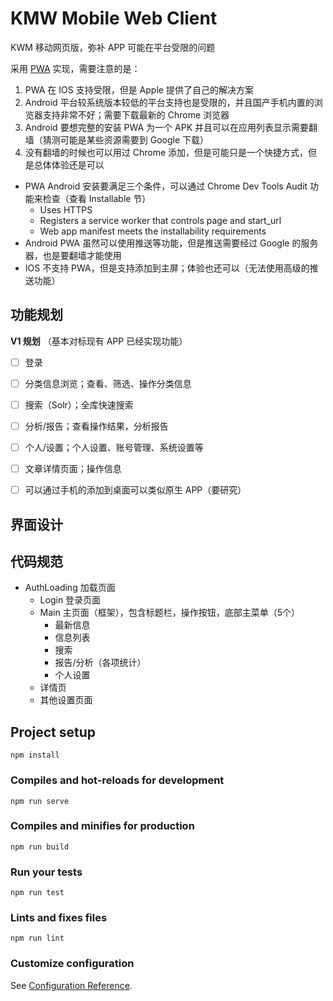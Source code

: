 # KMW Mobile Web Client

KWM 移动网页版，弥补 APP 可能在平台受限的问题

采用 [PWA](https://developers.google.com/web/progressive-web-apps/) 实现，需要注意的是：

1. PWA 在 IOS 支持受限，但是 Apple 提供了自己的解决方案
2. Android 平台较系统版本较低的平台支持也是受限的，并且国产手机内置的浏览器支持非常不好；需要下载最新的 Chrome 浏览器
3. Android 要想完整的安装 PWA 为一个 APK 并且可以在应用列表显示需要翻墙（猜测可能是某些资源需要到 Google 下载）
4. 没有翻墙的时候也可以用过 Chrome 添加，但是可能只是一个快捷方式，但是总体体验还是可以


- PWA Android 安装要满足三个条件，可以通过 Chrome Dev Tools Audit 功能来检查（查看 Installable 节）
    - Uses HTTPS
    - Registers a service worker that controls page and start_url
    - Web app manifest meets the installability requirements
- Android PWA 虽然可以使用推送等功能，但是推送需要经过 Google 的服务器，也是要翻墙才能使用
- IOS 不支持 PWA，但是支持添加到主屏；体验也还可以（无法使用高级的推送功能）


## 功能规划

**V1 规划** （基本对标现有 APP 已经实现功能）

- [ ] 登录
- [ ] 分类信息浏览；查看、筛选、操作分类信息
- [ ] 搜索（Solr）；全库快速搜索
- [ ] 分析/报告；查看操作结果，分析报告
- [ ] 个人/设置；个人设置、账号管理、系统设置等
- [ ] 文章详情页面；操作信息
- [ ] 可以通过手机的添加到桌面可以类似原生 APP（要研究）


## 界面设计



## 代码规范

- AuthLoading 加载页面
    + Login 登录页面
    + Main 主页面（框架），包含标题栏，操作按钮，底部主菜单（5个）
        - 最新信息
        - 信息列表
        - 搜索
        - 报告/分析（各项统计）
        - 个人设置
    + 详情页
    + 其他设置页面



## Project setup
```
npm install
```

### Compiles and hot-reloads for development
```
npm run serve
```

### Compiles and minifies for production
```
npm run build
```

### Run your tests
```
npm run test
```

### Lints and fixes files
```
npm run lint
```

### Customize configuration
See [Configuration Reference](https://cli.vuejs.org/config/).



